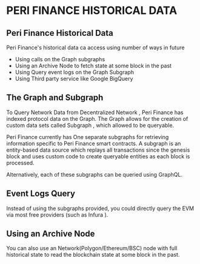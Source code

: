# PERI FINANCE HISTORICAL DATA

## Peri Finance Historical Data

Peri Finance's historical data ca access using number of ways in future&#x20;

* Using calls on the Graph subgraphs
* Using an Archive Node to fetch state at some block in the past
* Using Query event logs on the Graph Subgraph&#x20;
* Using Third party service like Google BigQuery

## The Graph  and Subgraph

To Query Network Data from Decentralized Network , Peri Finance has indexed protocol data on the Graph. The Graph allows for the creation of custom data sets called Subgraph , which allowed to be queryable.&#x20;

Peri Finance currently has One separate subgraphs for retrieving information specific to Peri Finance smart contracts. A subgraph is an entity-based data source which replays all transactions since the genesis block and uses custom code to create queryable entities as each block is processed.

Alternatively, each of these subgraphs can be queried using GraphQL.

## Event Logs Query

Instead of using the subgraphs provided, you could directly query the EVM via most free providers (such as Infura ).

## Using an Archive Node

You can also use an Network(Polygon/Ethereum/BSC) node with full historical state to read the blockchain state at some block in the past.&#x20;
